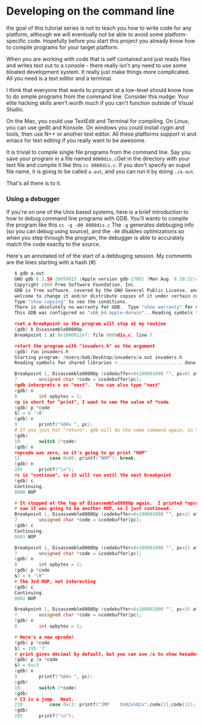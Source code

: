 # Developing on the command line 

the goal of this tutorial series is not to teach you how to write code for any platform, although we will eventually not be able to avoid some platform-specific code. Hopefully before you start this project you already know how to compile programs for your target platform.

When you are working with code that is self contained and just reads files and writes text out to a console - there really isn't any need to use some bloated development system. It really just make things more complicated. All you need is a text editor and a terminal.

I think that everyone that wants to program at a low-level should know how to do simple programs from the command line. Consider this nudge: Your elite hacking skills aren't worth much if you can't function outside of Visual Studio.

On the Mac, you could use TextEdit and Terminal for compiling. On Linux, you can use gedit and Konsole. On windows you could install cygin and tools, then use N++ or another text editor. All these platforms support vi and emacs for text editing if you really want to be awesome. 

It is trivial to compile single file programs from the command line. Say you save your program in a file named `8080dis.c`Get in the directory with your text file and compile it like this `cc 8080dis.c`. If you don't specify an ouput file name, it is going to be called `a.out`, and you can run it by doing `./a.out`. 

That's all there is to it.

### Using a debugger 

If you're on one of the Unix based systems, here is a brief introduction to how to debug command line programs with GDB. You'll wanto to compile the program like this `cc -g -00 8080dis.c` The `-g` generates debbuging info (so you can debug using source), and the `-00` disables optimizations so when you step through the program, the debugger is able to accurately match the code exactly to the source. 

Here's an annotated lof of the start of a debbuging session. My comments are the lines starting with a hash (#)


```c 
   $ gdb a.out    
   GNU gdb 6.3.50-20050815 (Apple version gdb-1708) (Mon Aug  8 20:32:45 UTC 2011)    
   Copyright 2004 Free Software Foundation, Inc.    
   GDB is free software, covered by the GNU General Public License, and you are    
   welcome to change it and/or distribute copies of it under certain conditions.    
   Type "show copying" to see the conditions.    
   There is absolutely no warranty for GDB.  Type "show warranty" for details.    
   This GDB was configured as "x86_64-apple-darwin"...Reading symbols for shared libraries .. done    

   #set a breakpoint so the program will stop at my routine    
   (gdb) b Disassemble8080Op    
   Breakpoint 1 at 0x1000012ef: file 8080dis.c, line 7.    

   #start the program with "invaders.h" as the argument    
   (gdb) run invaders.h    
   Starting program: /Users/bob/Desktop/invaders/a.out invaders.h    
   Reading symbols for shared libraries +........................ done    

   Breakpoint 1, Disassemble8080Op (codebuffer=0x100801000 "", pc=0) at 8080dis.c:7    
   7        unsigned char *code = &codebuffer[pc];    
   #gdb interprets n as "next".  You can also type "next"    
   (gdb) n    
   8        int opbytes = 1;    
   #p is short for "print", I want to see the value of *code    
   (gdb) p *code    
   $1 = 0 '\0'    
   (gdb) n    
   9        printf("%04x ", pc);    
   # If you just hit "return", gdb will do the same command again, in this case "next"    
   (gdb)    
   10       switch (*code)    
   (gdb) n    
   #opcode was zero, so it's going to go print "NOP"    
   12           case 0x00: printf("NOP"); break;    
   (gdb) n    
   285      printf("\n");    
   #c is "continue", so it will run until the next breakpoint    
   (gdb) c    
   Continuing.    
   0000 NOP    

   # It stopped at the top of Disassemble8080Op again.  I printed *opcode,    
   # saw it was going to be another NOP, so I just continued.    
   Breakpoint 1, Disassemble8080Op (codebuffer=0x100801000 "", pc=1) at 8080dis.c:7    
   7        unsigned char *code = &codebuffer[pc];    
   (gdb) c    
   Continuing.    
   0001 NOP    

   Breakpoint 1, Disassemble8080Op (codebuffer=0x100801000 "", pc=2) at 8080dis.c:7    
   7        unsigned char *code = &codebuffer[pc];    
   (gdb) n    
   8        int opbytes = 1;    
   (gdb) p *code    
   $2 = 0 '\0'    
   # The 3rd NOP, not interesting    
   (gdb) c    
   Continuing.    
   0002 NOP    

   Breakpoint 1, Disassemble8080Op (codebuffer=0x100801000 "", pc=3) at 8080dis.c:7    
   7        unsigned char *code = &codebuffer[pc];    
   (gdb) n    
   8        int opbytes = 1;    

   # Here's a new opcode!    
   (gdb) p *code    
   $3 = 195 '?'    
   # print gives decimal by default, but you can use /x to show hexadecimal numbers    
   (gdb) p /x *code    
   $4 = 0xc3    
   (gdb) n    
   9        printf("%04x ", pc);    
   (gdb)    
   10       switch (*code)    
   (gdb)    
   # C3 is a jump.  Neat.    
   219          case 0xc3: printf("JMP    $%02x%02x",code[2],code[1]); opbytes = 3; break;    
   (gdb)    
   285      printf("\n");    

```



